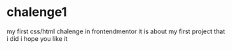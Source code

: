 # chalenge1
my first css/html chalenge in frontendmentor
it is about my first project that i did i hope you like it
